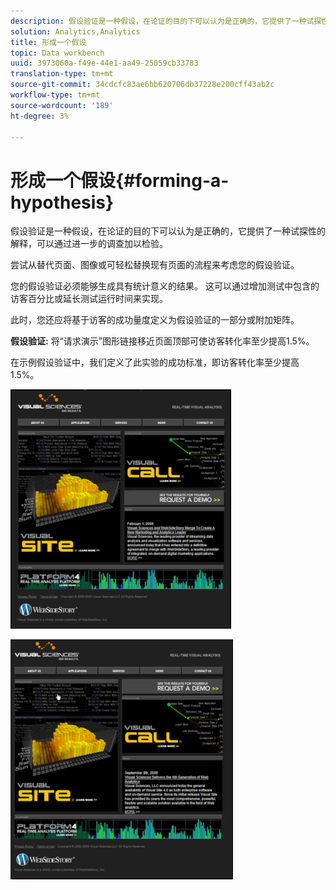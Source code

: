 ```yaml
---
description: 假设验证是一种假设，在论证的目的下可以认为是正确的，它提供了一种试探性的解释，可以通过进一步的调查加以检验。
solution: Analytics,Analytics
title: 形成一个假设
topic: Data workbench
uuid: 3973060a-f49e-44e1-aa49-25059cb33783
translation-type: tm+mt
source-git-commit: 34cdcfc83ae6bb620706db37228e200cff43ab2c
workflow-type: tm+mt
source-wordcount: '189'
ht-degree: 3%

---
```



# 形成一个假设{#forming-a-hypothesis}

假设验证是一种假设，在论证的目的下可以认为是正确的，它提供了一种试探性的解释，可以通过进一步的调查加以检验。

尝试从替代页面、图像或可轻松替换现有页面的流程来考虑您的假设验证。

您的假设验证必须能够生成具有统计意义的结果。 这可以通过增加测试中包含的访客百分比或延长测试运行时间来实现。

此时，您还应将基于访客的成功量度定义为假设验证的一部分或附加矩阵。

**假设验证:** 将“请求演示”图形链接移近页面顶部可使访客转化率至少提高1.5%。

在示例假设验证中，我们定义了此实验的成功标准，即访客转化率至少提高1.5%。

![](assets/ControlPage.png)

![](assets/TestPage.png)

